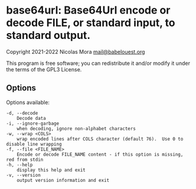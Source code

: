 # base64url: Base64Url encode or decode FILE, or standard input, to standard output.

Copyright 2021-2022 Nicolas Mora <mail@babelouest.org>

This program is free software; you can redistribute it and/or modify it under the terms of the GPL3 License.

## Options

Options available:

```shell
-d, --decode
	Decode data
-i, --ignore-garbage
	when decoding, ignore non-alphabet characters
-w, --wrap <COLS>
	wrap encoded lines after COLS character (default 76).  Use 0 to disable line wrapping
-f, --file <FILE_NAME>
	Encode or decode FILE_NAME content - if this option is missing, red from stdin
-h, --help
	display this help and exit
-v, --version
	output version information and exit
```
